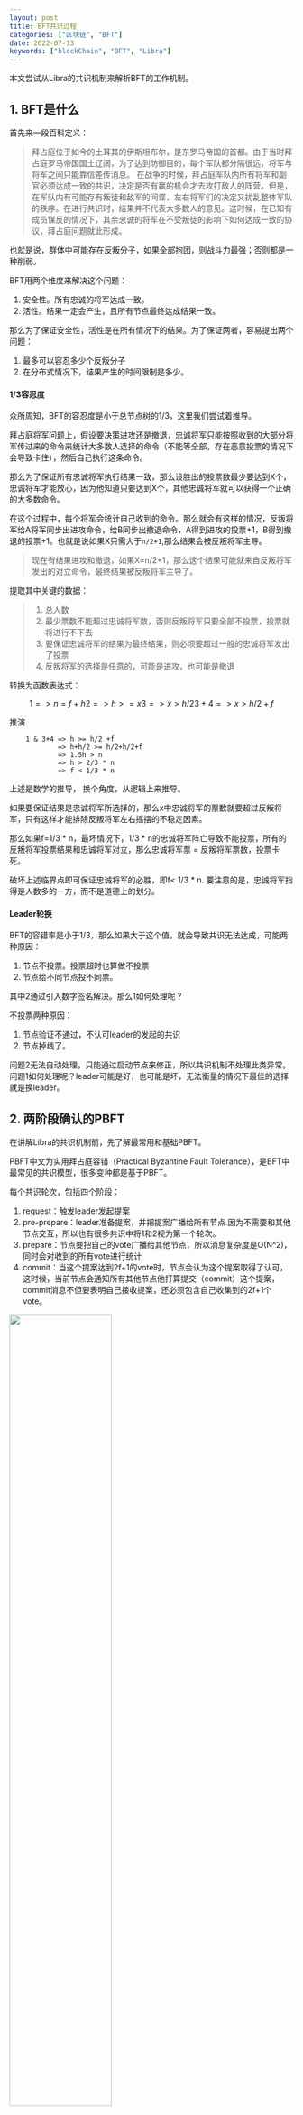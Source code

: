 ```yaml
---
layout: post
title: BFT共识过程
categories: ["区块链", "BFT"]
date: 2022-07-13
keywords: ["blockChain", "BFT", "Libra"]
---
```


本文尝试从Libra的共识机制来解析BFT的工作机制。


## 1. BFT是什么
首先来一段百科定义：
> 拜占庭位于如今的土耳其的伊斯坦布尔，是东罗马帝国的首都。由于当时拜占庭罗马帝国国土辽阔，为了达到防御目的，每个军队都分隔很远，将军与将军之间只能靠信差传消息。 在战争的时候，拜占庭军队内所有将军和副官必须达成一致的共识，决定是否有赢的机会才去攻打敌人的阵营。但是，在军队内有可能存有叛徒和敌军的间谍，左右将军们的决定又扰乱整体军队的秩序。在进行共识时，结果并不代表大多数人的意见。这时候，在已知有成员谋反的情况下，其余忠诚的将军在不受叛徒的影响下如何达成一致的协议，拜占庭问题就此形成。

也就是说，群体中可能存在反叛分子，如果全部抱团，则战斗力最强；否则都是一种削弱。

BFT用两个维度来解决这个问题：
1. 安全性。所有忠诚的将军达成一致。
2. 活性。结果一定会产生，且所有节点最终达成结果一致。

那么为了保证安全性，活性是在所有情况下的结果。为了保证两者，容易提出两个问题：
1. 最多可以容忍多少个反叛分子
2. 在分布式情况下，结果产生的时间限制是多少。

#### 1/3容忍度
众所周知，BFT的容忍度是小于总节点树的1/3，这里我们尝试着推导。

拜占庭将军问题上，假设要决策进攻还是撤退，忠诚将军只能按照收到的大部分将军传过来的命令来统计大多数人选择的命令（不能等全部，存在恶意投票的情况下会导致卡住），然后自己执行这条命令。

那么为了保证所有忠诚将军执行结果一致，那么设胜出的投票数最少要达到X个，忠诚将军才能放心，因为他知道只要达到X个，其他忠诚将军就可以获得一个正确的大多数命令。

在这个过程中，每个将军会统计自己收到的命令。那么就会有这样的情况，反叛将军给A将军同步出进攻命令，给B同步出撤退命令，A得到进攻的投票+1，B得到撤退的投票+1。也就是说如果X只需大于`n/2+1`,那么结果会被反叛将军主导。
> 现在有结果进攻和撤退，如果X=n/2+1，那么这个结果可能就来自反叛将军发出的对立命令，最终结果被反叛将军主导了。

提取其中关键的数据：
> 1. 总人数
> 2. 最少票数不能超过忠诚将军数，否则反叛将军只要全部不投票，投票就将进行不下去
> 3. 要保证忠诚将军的结果为最终结果，则必须要超过一般的忠诚将军发出了投票
> 4. 反叛将军的选择是任意的，可能是进攻，也可能是撤退

转换为函数表达式：
```math
    1  => n = f + h
    2  => h >= x
    3  => x > h/2
    3+4 => x > h/2 + f
```

推演
```text
    1 & 3+4 => h >= h/2 +f 
            => h+h/2 >= h/2+h/2+f
            => 1.5h > n
            => h > 2/3 * n
            => f < 1/3 * n
```

上述是数学的推导， 换个角度，从逻辑上来推导。

如果要保证结果是忠诚将军所选择的，那么x中忠诚将军的票数就要超过反叛将军，只有这样才能排除反叛将军左右摇摆的不稳定因素。

那么如果f=1/3 * n，最坏情况下，1/3 * n的忠诚将军阵亡导致不能投票，所有的反叛将军投票结果和忠诚将军对立，那么忠诚将军票 = 反叛将军票数，投票卡死。

破坏上述临界点即可保证忠诚将军的必胜，即f< 1/3 * n. 要注意的是，忠诚将军指得是人数多的一方，而不是道德上的划分。


#### Leader轮换
BFT的容错率是小于1/3，那么如果大于这个值，就会导致共识无法达成，可能两种原因：
1. 节点不投票。投票超时也算做不投票
2. 节点给不同节点投不同票。

其中2通过引入数字签名解决。那么1如何处理呢？

不投票两种原因：
1. 节点验证不通过，不认可leader的发起的共识
2. 节点掉线了。

问题2无法自动处理，只能通过启动节点来修正，所以共识机制不处理此类异常。问题1如何处理呢？leader可能是好，也可能是坏，无法衡量的情况下最佳的选择就是换leader。


## 2. 两阶段确认的PBFT
在讲解Libra的共识机制前，先了解最常用和基础PBFT。

PBFT中文为实用拜占庭容错（Practical Byzantine Fault Tolerance），是BFT中最常见的共识模型，很多变种都是基于PBFT。

每个共识轮次，包括四个阶段：
1. request：触发leader发起提案
2. pre-prepare：leader准备提案，并把提案广播给所有节点.因为不需要和其他节点交互，所以也有很多共识中将1和2视为第一个轮次。
3. prepare：节点要把自己的vote广播给其他节点，所以消息复杂度是O(N^2)，同时会对收到的所有vote进行统计
4. commit：当这个提案达到2f+1的vote时，节点会认为这个提案取得了认可，这时候，当前节点会通知所有其他节点他打算提交（commit）这个提案，commit消息不但要表明自己接收提案，还必须包含自己收集到的2f+1个vote。

<img src="/assets/images/20220713/pbft_consensus.png" width="60%">

在上图中，C对应leader，0，1，2，3是4个参与投票的节点。 leader发出自己的提案，其他节点收到提案后发出自己的投票，然后所有节点开始收集投票，待收集到的投票达到2f+1后，发出commit，最终leader收集到不少于2f+1的commit后回复共识成功，本轮次共识结束。

期间发生了两次投票，第一次是其他节点对提案的投票，第二次是其他节点收集到第一轮次投票后发出的commit。那么为什么需要两轮呢？

接下来假设只发生一轮次投票。

<img src="/assets/images/20220713/pbft_consensus_1.png" width="60%">

同样的，leader发出提案后，节点0、1、3均发出vote，然后节点3成为拜占庭节点（此时f=1，满足f<4/3）。

节点2虽然为非拜占庭节点，但是由于网络原因，没有及时发出vote。 此时节点1统计投票数为3（等于2f+1），认为共识已经达成一致。但实际没有，只有2个非拜占庭节点达成一致（2 < 2f+1）。

此时节点2上线，并发起新一轮共识，节点0和节点3同意重新共识，节点1反对，应为节点1认为这个提案已经共识了。那么新的提案就会导致节点1做为非拜占庭节点的结果和其他非拜占庭节点结果不一致。
所以一轮投票无法达成共识。

那么增加一轮投票，也就是PBFT中的commit阶段。

<img src="/assets/images/20220713/pbft_consensus_2.png" width="60%">

如果节点3在commit阶段成为拜占庭节点，那么也会导致结果的不一致。

为解决这一问题，PBFT协议设计在commit中需要携带prepare中获得的投票，commit中有vote，vote中有proposal，这样用一个O(n*3)的消息复杂度确保了共识的一致性。

## 3. 三阶段确认的Hotstuff
PBFT通过在第二阶段的commit阶段，携带第一阶段的vote来确保自己的诚实，这一方式带来了很大的消息复杂度，尤其会对分布式网络产生巨大的数据传输负担。

LibraBFT通过选择hotstuff容错算法实现的`门限签名+三阶段确认`来减少PBFT中的消息复杂度。

在了解门限签名之前，先引入安全多方计算。借用经典问题"百万富翁问题"来解释安全多方计算的工作：
> 两个百万富翁想知道谁更富有，而不希望别人知道自己资产的真实数额，怎么提供这个证明。
 
具体怎么实现，本文不讨论。但是从上述信息中可以提取到安全多方计算的部分特征：多方参与、正确性、隐私性。

那么假设一个用安全多方计算来实现数字签名的场景：
1. 密钥生成。所有参与方联合计算出一个群体公钥，个体的私钥是不相同且不公开的。
2. 生成签名。每个参与方用自己的私钥对公开的待签数据生成数字签名，并公开待签数据和数字签名。
3. 验证签名。验证者收集到所有参与方的数字签名后，可以通过群体公钥进行验证。

这中基于安全多方计算思想构造的签名协议就是门限签名。

对应到hotstuff中，参与本轮次共识的所有节点可以计算出一个群体公钥，接下来共识节点使用自己的私钥对提案进行签名并广播，同一个提案收集到x(BFT中`x>=2f+1`)个节点签名后，可以构造出一个可被群体公钥验证的总签名。

这样总签名的投票就是：提案+总签名（此处省略了共识中轮次、区块高度等信息），大大减少了PBFT中的投票size。

Hotstuff比PBFT多了一轮投票阶段，其位于prepare和commit阶段的中间，称之为pre-commit阶段。 具体来看投票过程：

1. prepare阶段：leader将包含自己的“提案+前一个commitQC”的消息msg1广播给所有节点
2. pre-commit阶段：leader收到了2f+1个节点“通过msg1提案”的签名消息，然后使用这些签名构造一个“prepareQC总签名”的消息msg2，并将msg2广播给所有节点，让他们对自己构造的prepareQC进行验证
3. commit阶段：leader收到了2f+1个节点“msg2的prepareQC验证通过”的签名消息，然后使用这些签名又构造成一个“pre-commitQC总签名+提交提案”的消息msg3，并广播给所有节点pre-commitQC进行验证
4. decide阶段：leader收到了2f+1个节点“msg3的pre-commitQC验证通过”的签名消息，这个时候等于leader收到共识达成一致的证明，然后使用这些签名正式构造一个commitQC总签名的消息msg4，广播给所有节点

<img src="/assets/images/20220713/hotstuff.png" width="60%">

leader负责主动本轮次共识的达成，其他节点只需要参与leader发出的消息的验证，并给出自己的投票即可。

从上可以看出，prepare阶段和PBFT一致，那么pre-commit+commit等效于PBFT中commit阶段。pre-commit阶段就是将prepare阶段的投票结果做了一次共识，替代了PBFT中各投票节点发出的commit消息中的prepare votes。


#### 链式Hotstuff
区块链的区块都需要共识，所以整体来看，三阶段的确认是一个链式的过程。

<img src="/assets/images/20220713/hotstuff_chain.png" width="60%">

第n-2个区块需要三阶段确认，第n-1个区块需要三阶段确认，等等。

对应到Libra中的区块，可以看到其共识信息如下：

<img src="/assets/images/20220713/Libra_hotstuff_block.png" width="60%">

Libra在每一轮投票中，既会校验当前提案的Block，同时也会对爷爷（n-2）Block达成共识。
这样，爷爷Block就会被commit，并把Block包含的Transaction以及涉及的用户状态存储到DB中。

所以Libra的持久化存储中区块高度要比共识的Block低2个位置。因为后来两个高度的Block还没有达成共识，分别处于pre-commitQC阶段和prepareQC阶段。
Libra实现的共识流程大概是这样的：

<img src="/assets/images/20220713/Libra_consensus.png" width="60%">

上图中：
1. 绿色代表本轮次的leader，负责为Block创建并发起提案；
2. 黄色是参与共识的验证节点，负责验证提案的合法性，并发出自己的投票；
3. 红色是下一轮次的leader，负责收集投票，构建QC，并处理commit。等轮到下一轮次，作为leader构建Block，发起提案。

那么Libra中绿色和红色节点是怎么确定成为leader的呢？我们接着往下。

## Leader选举
引入定义：
1. Proposer,提案者，对应leader，但是提案者可能有多个，所以改一个称呼。
2. validator，参与共识的节点。


Libra实现了三种Proposer选择策略：
1. FixedProposer: 固定一个节点作为Proposer，一般用于测试。
2. RotatingProposer: 一批validators，轮流成为Proposer。
3. MultipleOrderedProposers: 一种加权随机的轮换算法，每个轮次有一组Proposer，每个proposer存在优先级，非拜占庭节点会给优先级最高的Proposer投票。

#### 更新一组proposer
更换的核心：确保每个节点在每个轮次用只能看到相同的一组Proposer。

Libra内置validators合约，可以通过tx调用add_validator和remove_validator更新validators。由于是tx的形式，所以validators的变更需要等改tx所在区块commit后才能生效。

生效后，所有节点会更新自己的validators。



## 参考
1. [探讨BFT的关键细节及Libra的Consensus组件](https://westar.io/blog/libra_consensus/)
2. [百科-拜占庭问题](https://baike.baidu.com/item/%E6%8B%9C%E5%8D%A0%E5%BA%AD%E5%B0%86%E5%86%9B%E9%97%AE%E9%A2%98/265656?fr=aladdin)
3. [门限签名技术](https://zhuanlan.zhihu.com/p/338807733)